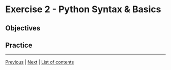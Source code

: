 # Exercise 2 - Python Syntax & Basics 

## Objectives


## Practice


***

[Previous](../exercise_1c/README.md) | [Next](../exercise_3/README.md) | [List of contents](../README.md#exercises)
